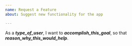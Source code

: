 ```yaml
---
name: Request a Feature
about: Suggest new functionality for the app

---
```


As a ___type_of_user___, I want to ___accomplish_this_goal___, so that ___reason_why_this_would_help___.
